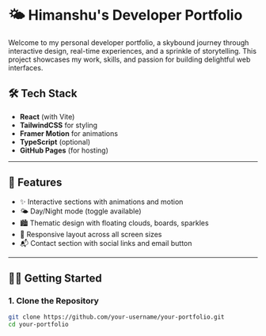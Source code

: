 # 🌤️ Himanshu's Developer Portfolio

Welcome to my personal developer portfolio, a skybound journey through interactive design, real-time experiences, and a sprinkle of storytelling. This project showcases my work, skills, and passion for building delightful web interfaces.

## 🛠️ Tech Stack

- **React** (with Vite)
- **TailwindCSS** for styling
- **Framer Motion** for animations
- **TypeScript** (optional)
- **GitHub Pages** (for hosting)

---

## 📸 Features

- ✨ Interactive sections with animations and motion
- 🌤️ Day/Night mode (toggle available)
- 🏙️ Thematic design with floating clouds, boards, sparkles
- 📱 Responsive layout across all screen sizes
- 📬 Contact section with social links and email button

---

## 🧑‍💻 Getting Started

### 1. Clone the Repository

```bash
git clone https://github.com/your-username/your-portfolio.git
cd your-portfolio
```
